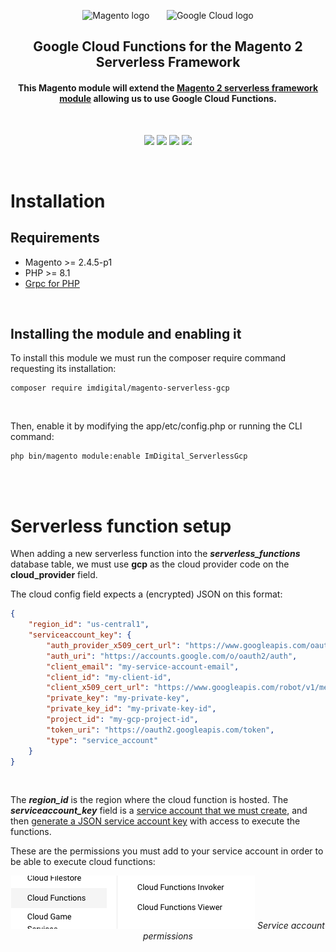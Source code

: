 <p align="center">
<img alt="Magento logo" src="https://upload.wikimedia.org/wikipedia/en/thumb/5/53/Magento.svg/1280px-Magento.svg.png" width="224px"/>&nbsp;&nbsp;&nbsp;&nbsp;&nbsp;&nbsp;
<img alt="Google Cloud logo" src="https://camo.githubusercontent.com/2495e33867d65b0d555c281f82285ec1e13c538363a3fb75621e017e4467a20a/68747470733a2f2f636c6f75642e676f6f676c652e636f6d2f5f7374617469632f636c6f75642f696d616765732f736f6369616c2d69636f6e2d676f6f676c652d636c6f75642d313230302d3633302e706e67" width="124px"/>
</p>
<h2 align="center">
  Google Cloud Functions for the Magento 2 Serverless Framework
</h2>

<h4 align="center"><b>This Magento module will extend the <a href="https://github.com/Imagination-Media/magento-serverless">Magento 2 serverless framework module</a> allowing us to use Google Cloud Functions.</b></h4>

<br/>

<p align="center"><img src="https://img.shields.io/badge/Language-PHP-blue" />&nbsp;<img src="https://img.shields.io/badge/Ecommerce-Magento-orange"/>&nbsp;<img src="https://img.shields.io/badge/Hosting%20Provider-Google%20Cloud-blue" />&nbsp;<img src="https://img.shields.io/badge/Created%20By-IMDigital-orange" /></p>

<br/>

# Installation
## Requirements
- Magento >= 2.4.5-p1
- PHP >= 8.1
- [Grpc for PHP](https://cloud.google.com/php/grpc)

<br/>

## Installing the module and enabling it

To install this module we must run the composer require command requesting its installation:

```ssh
composer require imdigital/magento-serverless-gcp
```

<br/>

Then, enable it by modifying the app/etc/config.php or running the CLI command:

```ssh
php bin/magento module:enable ImDigital_ServerlessGcp
```

<br/>
<br/>

# Serverless function setup
When adding a new serverless function into the ***serverless_functions*** database table, we must use **gcp** as the cloud provider code on the **cloud_provider** field.

The cloud config field expects a (encrypted) JSON on this format:

```json
{
    "region_id": "us-central1",
    "serviceaccount_key": {
        "auth_provider_x509_cert_url": "https://www.googleapis.com/oauth2/v1/certs",
        "auth_uri": "https://accounts.google.com/o/oauth2/auth",
        "client_email": "my-service-account-email",
        "client_id": "my-client-id",
        "client_x509_cert_url": "https://www.googleapis.com/robot/v1/metadata/x509/magento-demo-serverless%40magento-2-demo-366018.iam.gserviceaccount.com",
        "private_key": "my-private-key",
        "private_key_id": "my-private-key-id",
        "project_id": "my-gcp-project-id",
        "token_uri": "https://oauth2.googleapis.com/token",
        "type": "service_account"
    }
}
```

<br/>

The ***region_id*** is the region where the cloud function is hosted. The ***serviceaccount_key*** field is a [service account that we must create](https://cloud.google.com/iam/docs/service-account-overview), and then [generate a JSON service account key](https://cloud.google.com/iam/docs/keys-create-delete) with access to execute the functions.

These are the permissions you must add to your service account in order to be able to execute cloud functions:

<p align="center">
<img src="https://raw.githubusercontent.com/Imagination-Media/magento-serverless-gcp/master/screenshots/iam-permissions.png" alt="Service Account permissions" />
<i>Service account permissions</i>
</p>
